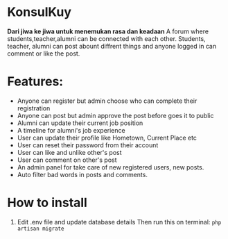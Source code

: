 # KonsulKuy
**Dari jiwa ke jiwa untuk menemukan rasa dan keadaan**
A forum where students,teacher,alumni can be connected with each other. 
Students, teacher, alumni can post abount diffrent things and anyone logged in can comment or like the post.

# Features:

- Anyone can register but admin choose who can complete their registration
- Anyone can post but admin approve the post before goes it to public
- Alumni can update their current job position
- A timeline for alumni's job experience
- User can update their profile like Hometown, Current Place etc
- User can reset their password from their account
- User can like and unlike other's post
- User can comment on other's post
- An admin panel for take care of new registered users, new posts.
- Auto filter bad words in posts and comments.

# How to install
1. Edit .env file and update database details
Then run this on terminal:
`php artisan migrate`
